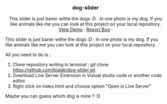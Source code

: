 <div align="center">

<h3 align="center">dog-slider</h3>

  <p align="center">
   This slider is just baner withe the dogs :D . In one photo is my dog. If you like animals like me you can look at this project on your local repository.
    <br />
    <a href="[https://github.com/github_username/repo_name](https://bialak.github.io/dog-slider/)">View Demo</a>
    ·
    <a href="[https://github.com/github_username/repo_name/issues/new?labels=bug&template=bug-report---.md](https://github.com/bialak/dog-slider/issues/new)">Report Bug</a>
    ·
  </p>
</div>

This slider is just baner withe the dogs :D . In one photo is my dog. If you like animals like me you can look at this project on your local repository.

All you need to do is : 
1. Clone repository writing in terminal : git clone https://github.com/bialak/dog-slider.git
2. Download Live Server Extension in Visiual studio code or another code editor.
3. Right click on index.html and choose option "Open in Live Server"

Maybe you can guess which dog is mine ? :D
